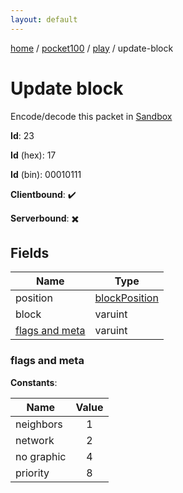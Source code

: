```yaml
---
layout: default
---
```


[home](/)  /  [pocket100](/protocol/pocket100)  /  [play](/protocol/pocket100/play)  /  update-block

# Update block

Encode/decode this packet in [Sandbox](../../../sandbox/pocket100#Play.UpdateBlock)

**Id**: 23

**Id** (hex): 17

**Id** (bin): 00010111

**Clientbound**: ✔️

**Serverbound**: ✖️

## Fields

Name | Type
---|---
position | [blockPosition](/protocol/pocket100/types/block-position)
block | varuint
[flags and meta](#flags-and-meta) | varuint

### flags and meta

**Constants**:

Name | Value
---|:---:
neighbors | 1
network | 2
no graphic | 4
priority | 8
